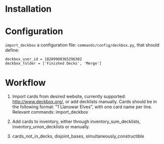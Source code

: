 # Installation

# Configuration

`import_deckbox` a configuration file: `commands/config/deckbox.py`, that should define:
```
deckbox_user_id = 10209908365296302
deckbox_folder = ['Finished Decks', 'Merge']
```

# Workflow

1. Import cards from desired website, currently supported: http://www.deckbox.org/, or add decklists manually. Cards should be in the following format: "1 Llanowar Elves", with one card name  per line.
  Relevant commands: import_deckbox

2. Add cards to inventory, either through inventory_sum_decklists, inventory_union_decklists or manually.

3. cards_not_in_decks, disjoint_bases, simultaneously_constructible
